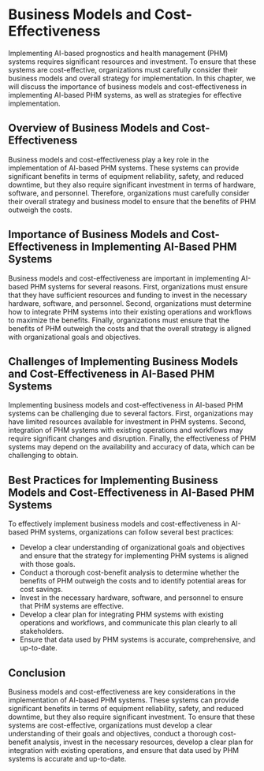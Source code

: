 Business Models and Cost-Effectiveness
====================================================================================================

Implementing AI-based prognostics and health management (PHM) systems requires significant resources and investment. To ensure that these systems are cost-effective, organizations must carefully consider their business models and overall strategy for implementation. In this chapter, we will discuss the importance of business models and cost-effectiveness in implementing AI-based PHM systems, as well as strategies for effective implementation.

Overview of Business Models and Cost-Effectiveness
--------------------------------------------------

Business models and cost-effectiveness play a key role in the implementation of AI-based PHM systems. These systems can provide significant benefits in terms of equipment reliability, safety, and reduced downtime, but they also require significant investment in terms of hardware, software, and personnel. Therefore, organizations must carefully consider their overall strategy and business model to ensure that the benefits of PHM outweigh the costs.

Importance of Business Models and Cost-Effectiveness in Implementing AI-Based PHM Systems
-----------------------------------------------------------------------------------------

Business models and cost-effectiveness are important in implementing AI-based PHM systems for several reasons. First, organizations must ensure that they have sufficient resources and funding to invest in the necessary hardware, software, and personnel. Second, organizations must determine how to integrate PHM systems into their existing operations and workflows to maximize the benefits. Finally, organizations must ensure that the benefits of PHM outweigh the costs and that the overall strategy is aligned with organizational goals and objectives.

Challenges of Implementing Business Models and Cost-Effectiveness in AI-Based PHM Systems
-----------------------------------------------------------------------------------------

Implementing business models and cost-effectiveness in AI-based PHM systems can be challenging due to several factors. First, organizations may have limited resources available for investment in PHM systems. Second, integration of PHM systems with existing operations and workflows may require significant changes and disruption. Finally, the effectiveness of PHM systems may depend on the availability and accuracy of data, which can be challenging to obtain.

Best Practices for Implementing Business Models and Cost-Effectiveness in AI-Based PHM Systems
----------------------------------------------------------------------------------------------

To effectively implement business models and cost-effectiveness in AI-based PHM systems, organizations can follow several best practices:

* Develop a clear understanding of organizational goals and objectives and ensure that the strategy for implementing PHM systems is aligned with those goals.
* Conduct a thorough cost-benefit analysis to determine whether the benefits of PHM outweigh the costs and to identify potential areas for cost savings.
* Invest in the necessary hardware, software, and personnel to ensure that PHM systems are effective.
* Develop a clear plan for integrating PHM systems with existing operations and workflows, and communicate this plan clearly to all stakeholders.
* Ensure that data used by PHM systems is accurate, comprehensive, and up-to-date.

Conclusion
----------

Business models and cost-effectiveness are key considerations in the implementation of AI-based PHM systems. These systems can provide significant benefits in terms of equipment reliability, safety, and reduced downtime, but they also require significant investment. To ensure that these systems are cost-effective, organizations must develop a clear understanding of their goals and objectives, conduct a thorough cost-benefit analysis, invest in the necessary resources, develop a clear plan for integration with existing operations, and ensure that data used by PHM systems is accurate and up-to-date.
